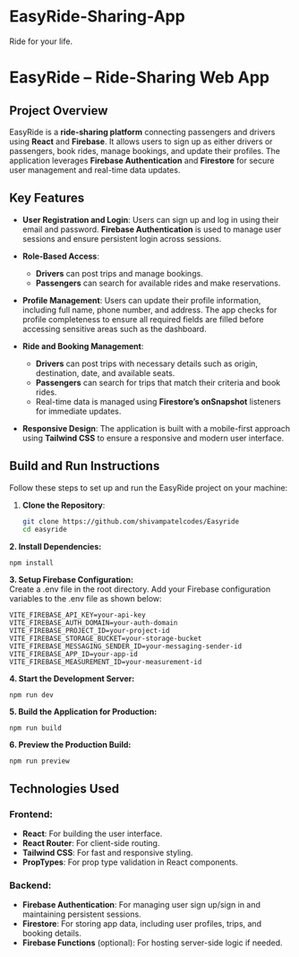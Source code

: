 # EasyRide-Sharing-App
Ride for your life.
# EasyRide – Ride-Sharing Web App

## Project Overview
EasyRide is a **ride-sharing platform** connecting passengers and drivers using **React** and **Firebase**. It allows users to sign up as either drivers or passengers, book rides, manage bookings, and update their profiles. The application leverages **Firebase Authentication** and **Firestore** for secure user management and real-time data updates.

## Key Features
- **User Registration and Login**: Users can sign up and log in using their email and password. **Firebase Authentication** is used to manage user sessions and ensure persistent login across sessions.
  
- **Role-Based Access**: 
  - **Drivers** can post trips and manage bookings.
  - **Passengers** can search for available rides and make reservations.

- **Profile Management**: Users can update their profile information, including full name, phone number, and address. The app checks for profile completeness to ensure all required fields are filled before accessing sensitive areas such as the dashboard.

- **Ride and Booking Management**: 
  - **Drivers** can post trips with necessary details such as origin, destination, date, and available seats.
  - **Passengers** can search for trips that match their criteria and book rides.
  - Real-time data is managed using **Firestore’s onSnapshot** listeners for immediate updates.

- **Responsive Design**: The application is built with a mobile-first approach using **Tailwind CSS** to ensure a responsive and modern user interface.

## Build and Run Instructions
Follow these steps to set up and run the EasyRide project on your machine:

1. **Clone the Repository**:
   ```bash
   git clone https://github.com/shivampatelcodes/Easyride
   cd easyride


<p><strong>2. Install Dependencies:</strong></p>
<pre><code>npm install</code></pre>

<p><strong>3. Setup Firebase Configuration:</strong><br>
Create a .env file in the root directory. Add your Firebase configuration variables to the .env file as shown below:</p>
<pre><code>VITE_FIREBASE_API_KEY=your-api-key  
VITE_FIREBASE_AUTH_DOMAIN=your-auth-domain  
VITE_FIREBASE_PROJECT_ID=your-project-id  
VITE_FIREBASE_STORAGE_BUCKET=your-storage-bucket  
VITE_FIREBASE_MESSAGING_SENDER_ID=your-messaging-sender-id  
VITE_FIREBASE_APP_ID=your-app-id  
VITE_FIREBASE_MEASUREMENT_ID=your-measurement-id</code></pre>

<p><strong>4. Start the Development Server:</strong></p>
<pre><code>npm run dev</code></pre>

<p><strong>5. Build the Application for Production:</strong></p>
<pre><code>npm run build</code></pre>

<p><strong>6. Preview the Production Build:</strong></p>
<pre><code>npm run preview</code></pre>

## Technologies Used

### Frontend:
- **React**: For building the user interface.
- **React Router**: For client-side routing.
- **Tailwind CSS**: For fast and responsive styling.
- **PropTypes**: For prop type validation in React components.

### Backend:
- **Firebase Authentication**: For managing user sign up/sign in and maintaining persistent sessions.
- **Firestore**: For storing app data, including user profiles, trips, and booking details.
- **Firebase Functions** (optional): For hosting server-side logic if needed.



